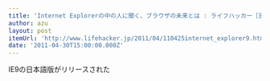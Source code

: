 ```yaml
---
title: 'Internet Explorerの中の人に聞く、ブラウザの未来とは : ライフハッカー［日本版］'
author: azu
layout: post
itemUrl: 'http://www.lifehacker.jp/2011/04/110425internet_explorer9.html'
date: '2011-04-30T15:00:00.000Z'
---
```

IE9の日本語版がリリースされた
